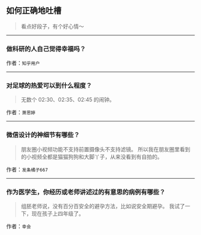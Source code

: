 ## 如何正确地吐槽

> 看点好段子，有个好心情～


 
---

### 做科研的人自己觉得幸福吗？

> 


作者：`知乎用户`

---

### 对足球的热爱可以到什么程度？

> 无数个 02:30、02:35、02:45 的闹钟。


作者：`萧思婷`

---

### 微信设计的神细节有哪些？

> 朋友圈小视频功能不支持前置摄像头不支持滤镜。
> 所以我在朋友圈里看到的小视频全都是猫猫狗狗和大脚丫子，从来没看到有自拍的。


作者：`发条橘子667`

---

### 作为医学生，你经历或老师讲述过的有意思的病例有哪些？

> 组胚老师说，没有百分百安全的避孕方法，比如说安全期避孕。
> 我试了一下，现在孩子上四年级了。


作者：`幸会`